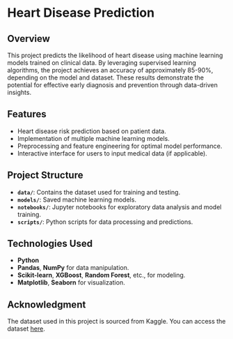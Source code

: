 # Heart Disease Prediction

## Overview

This project predicts the likelihood of heart disease using machine learning models trained on clinical data. By leveraging supervised learning algorithms, the project achieves an accuracy of approximately 85-90%, depending on the model and dataset. These results demonstrate the potential for effective early diagnosis and prevention through data-driven insights.

## Features

- Heart disease risk prediction based on patient data.
- Implementation of multiple machine learning models.
- Preprocessing and feature engineering for optimal model performance.
- Interactive interface for users to input medical data (if applicable).

## Project Structure

- **`data/`**: Contains the dataset used for training and testing.
- **`models/`**: Saved machine learning models.
- **`notebooks/`**: Jupyter notebooks for exploratory data analysis and model training.
- **`scripts/`**: Python scripts for data processing and predictions.

## Technologies Used

- **Python**
- **Pandas**, **NumPy** for data manipulation.
- **Scikit-learn**, **XGBoost**, **Random Forest**, etc., for modeling.
- **Matplotlib**, **Seaborn** for visualization.

## Acknowledgment

The dataset used in this project is sourced from Kaggle. You can access the dataset [here](https://www.kaggle.com/datasets/venkatkarthick/heartcsv).
